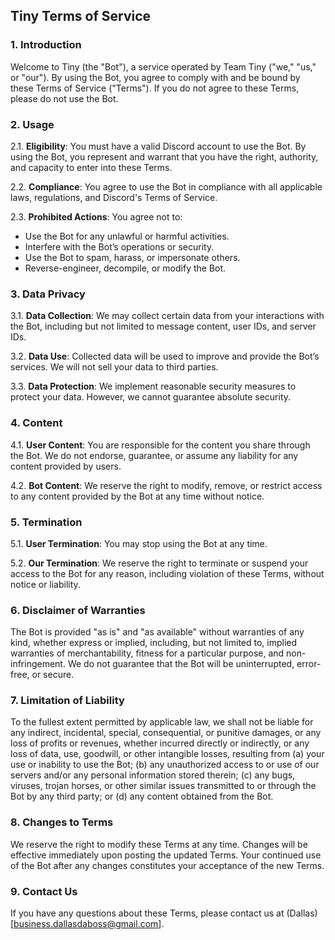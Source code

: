 ## Tiny Terms of Service

### 1. Introduction

Welcome to Tiny (the "Bot"), a service operated by Team Tiny ("we," "us," or "our"). By using the Bot, you agree to comply with and be bound by these Terms of Service ("Terms"). If you do not agree to these Terms, please do not use the Bot.

### 2. Usage

2.1. **Eligibility**: You must have a valid Discord account to use the Bot. By using the Bot, you represent and warrant that you have the right, authority, and capacity to enter into these Terms.

2.2. **Compliance**: You agree to use the Bot in compliance with all applicable laws, regulations, and Discord's Terms of Service.

2.3. **Prohibited Actions**: You agree not to:
- Use the Bot for any unlawful or harmful activities.
- Interfere with the Bot’s operations or security.
- Use the Bot to spam, harass, or impersonate others.
- Reverse-engineer, decompile, or modify the Bot.

### 3. Data Privacy

3.1. **Data Collection**: We may collect certain data from your interactions with the Bot, including but not limited to message content, user IDs, and server IDs.

3.2. **Data Use**: Collected data will be used to improve and provide the Bot’s services. We will not sell your data to third parties.

3.3. **Data Protection**: We implement reasonable security measures to protect your data. However, we cannot guarantee absolute security.

### 4. Content

4.1. **User Content**: You are responsible for the content you share through the Bot. We do not endorse, guarantee, or assume any liability for any content provided by users.

4.2. **Bot Content**: We reserve the right to modify, remove, or restrict access to any content provided by the Bot at any time without notice.

### 5. Termination

5.1. **User Termination**: You may stop using the Bot at any time.

5.2. **Our Termination**: We reserve the right to terminate or suspend your access to the Bot for any reason, including violation of these Terms, without notice or liability.

### 6. Disclaimer of Warranties

The Bot is provided "as is" and "as available" without warranties of any kind, whether express or implied, including, but not limited to, implied warranties of merchantability, fitness for a particular purpose, and non-infringement. We do not guarantee that the Bot will be uninterrupted, error-free, or secure.

### 7. Limitation of Liability

To the fullest extent permitted by applicable law, we shall not be liable for any indirect, incidental, special, consequential, or punitive damages, or any loss of profits or revenues, whether incurred directly or indirectly, or any loss of data, use, goodwill, or other intangible losses, resulting from (a) your use or inability to use the Bot; (b) any unauthorized access to or use of our servers and/or any personal information stored therein; (c) any bugs, viruses, trojan horses, or other similar issues transmitted to or through the Bot by any third party; or (d) any content obtained from the Bot.

### 8. Changes to Terms

We reserve the right to modify these Terms at any time. Changes will be effective immediately upon posting the updated Terms. Your continued use of the Bot after any changes constitutes your acceptance of the new Terms.

### 9. Contact Us

If you have any questions about these Terms, please contact us at (Dallas)[business.dallasdaboss@gmail.com].
